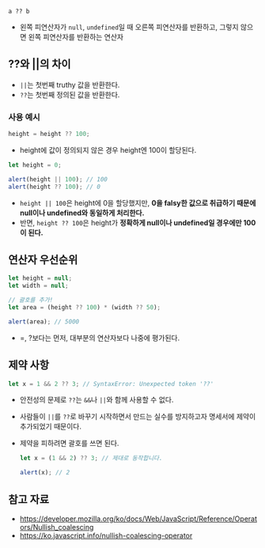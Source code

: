 ```tsx
a ?? b
```

- 왼쪽 피연산자가 `null`, `undefined`일 때 오른쪽 피연산자를 반환하고, 그렇지 않으면 왼쪽 피연산자를 반환하는 연산자

## ??와 ||의 차이

- `||`는 첫번째 truthy 값을 반환한다.
- `??`는 첫번째 정의된 값을 반환한다.

### 사용 예시

```jsx
height = height ?? 100;
```

- height에 값이 정의되지 않은 경우 height엔 100이 할당된다.

```jsx
let height = 0;

alert(height || 100); // 100
alert(height ?? 100); // 0
```

- `height || 100`은 height에 0을 할당했지만, **0을 falsy한 값으로 취급하기 때문에 null이나 undefined와 동일하게 처리한다.**
- 반면, `height ?? 100`은 height가 **정확하게 null이나 undefined일 경우에만 100이 된다.**

## 연산자 우선순위

```jsx
let height = null;
let width = null;

// 괄호를 추가!
let area = (height ?? 100) * (width ?? 50);

alert(area); // 5000
```

- =, ?보다는 먼저, 대부분의 연산자보다 나중에 평가된다.

## 제약 사항

```jsx
let x = 1 && 2 ?? 3; // SyntaxError: Unexpected token '??'
```

- 안전성의 문제로 `??`는 `&&`나 `||`와 함께 사용할 수 없다.
- 사람들이 `||`를 `??`로 바꾸기 시작하면서 만드는 실수를 방지하고자 명세서에 제약이 추가되었기 때문이다.
- 제약을 피하려면 괄호를 쓰면 된다.
    
    ```jsx
    let x = (1 && 2) ?? 3; // 제대로 동작합니다.
    
    alert(x); // 2
    ```
    

## 참고 자료

- https://developer.mozilla.org/ko/docs/Web/JavaScript/Reference/Operators/Nullish_coalescing
- https://ko.javascript.info/nullish-coalescing-operator
